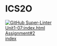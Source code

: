 # ICS2O
[![GitHub Super-Linter](https://github.com/amelia-mohr/ICS2O/workflows/Lint%20Code%20Base/badge.svg)](https://github.com/marketplace/actions/super-linter)
<br>
[Unit1-07:index.html](./Unit%201/Unit%201-07/index.html)
<br>
[Assignment#2](./Assignments/Assignment2/assignment2.html)
<br>
[index](./Assignments/Assignment2/index.html)
